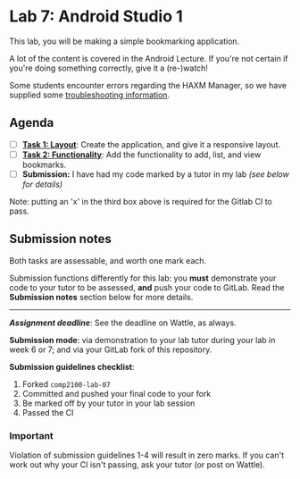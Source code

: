 # Lab 7: Android Studio 1

This lab, you will be making a simple bookmarking application.

A lot of the content is covered in the Android Lecture. If you're not certain if you're doing something correctly, give it a (re-)watch!

Some students encounter errors regarding the HAXM Manager, so we have supplied some [troubleshooting information](Troubleshooting.md).



## Agenda

- [ ] **[Task 1: Layout](Task1Layout.md)**: Create the application, and give it a responsive layout.
- [ ] **[Task 2: Functionality](Task2Functionality.md)**: Add the functionality to add, list, and view bookmarks.
- [ ] **Submission:** I have had my code marked by a tutor in my lab *(see below for details)*

Note: putting an 'x' in the third box above is required for the Gitlab CI to pass.


## Submission notes

Both tasks are assessable, and worth one mark each.

Submission functions differently for this lab: you **must** demonstrate your code to your tutor to be assessed, **and** push your code to GitLab. Read the **Submission notes** section below for more details.

---

***Assignment deadline***: See the deadline on Wattle, as always.

**Submission mode**: via demonstration to your lab tutor during your lab in week 6 or 7; and via your GitLab fork of this repository.

**Submission guidelines checklist**:

1. Forked `comp2100-lab-07`
2. Committed and pushed your final code to your fork
3. Be marked off by your tutor in your lab session
4. Passed the CI

>>>
### Important
Violation of submission guidelines 1-4 will result in zero marks. If you can't work out why your CI isn't passing, ask your tutor (or post on Wattle).
>>>
